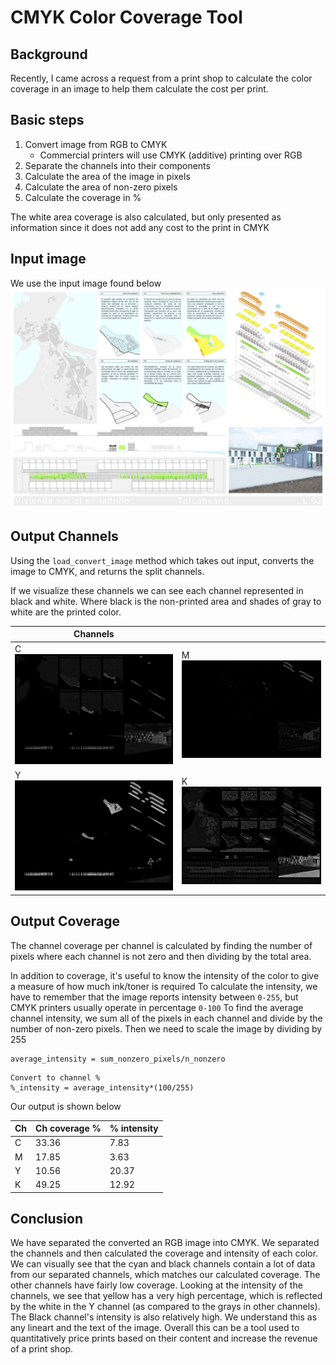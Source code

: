# CMYK Color Coverage Tool

## Background
Recently, I came across a request from a print shop to calculate the color coverage in an image to help them calculate the cost per print.

## Basic steps
1. Convert image from RGB to CMYK
   - Commercial printers will use CMYK (additive) printing over RGB
2. Separate the channels into their components
3. Calculate the area of the image in pixels
4. Calculate the area of non-zero pixels
5. Calculate the coverage in %

The white area coverage is also calculated, but only presented as information since it does not add any cost to the print in CMYK

## Input image

We use the input image found below
![input_img](./02-lamina.jpg)

## Output Channels
Using the `load_convert_image` method which takes out input, converts the image to CMYK, and returns the split channels.

If we visualize these channels we can see each channel represented in black and white.  Where black is the non-printed area and shades of gray to white are the printed color.

| Channels                                              |                                                       |
|-------------------------------------------------------|-------------------------------------------------------|
| C<br/><img src="./output/c.jpg" alt="c" width="500"/> | M<br/><img src="./output/m.jpg" alt="m" width="500"/> |
| Y<br/><img src="./output/y.jpg" alt="y" width="500"/> | K<br/><img src="./output/k.jpg" alt="k" width="500"/> |

## Output Coverage
The channel coverage per channel is calculated by finding the number of pixels where each channel is not zero and then dividing by the total area.

In addition to coverage, it's useful to know the intensity of the color to give a measure of how much ink/toner is required  To calculate the intensity, we have to remember that the image reports intensity between `0-255`, but CMYK printers usually operate in percentage `0-100`
To find the average channel intensity, we sum all of the pixels in each channel and divide by the number of non-zero pixels.  Then we need to scale the image by dividing by 255
```commandline
average_intensity = sum_nonzero_pixels/n_nonzero
```
```commandline
Convert to channel %
%_intensity = average_intensity*(100/255)
```

Our output is shown below

| Ch | Ch coverage % | % intensity |
|----|---------------|-------------|
| C  | 33.36         | 7.83        |
| M  | 17.85         | 3.63        |
| Y  | 10.56         | 20.37       |
| K  | 49.25         | 12.92       |

## Conclusion

We have separated the converted an RGB image into CMYK.  We separated the channels and then calculated the coverage and intensity of each color.  We can visually see that the cyan and black channels contain a lot of data from our separated channels, which matches our calculated coverage.  The other channels have fairly low coverage.  Looking at the intensity of the channels, we see that yellow has a very high percentage, which is reflected by the white in the Y channel (as compared to the grays in other channels).  The Black channel's intensity is also relatively high.  We understand this as any lineart and the text of the image.  Overall this can be a tool used to quantitatively price prints based on their content and increase the revenue of a print shop.






